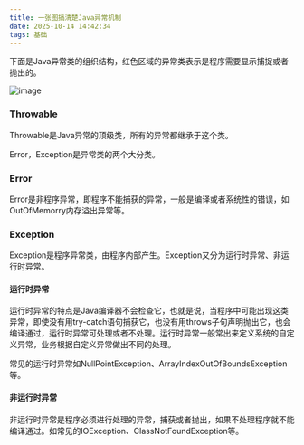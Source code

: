 ```yaml
---
title: 一张图搞清楚Java异常机制
date: 2025-10-14 14:42:34
tags: 基础
---
```


下面是Java异常类的组织结构，红色区域的异常类表示是程序需要显示捕捉或者抛出的。

![image](https://www.programcreek.com/wp-content/uploads/2009/02/Exception-Hierarchy-Diagram.jpeg)

### Throwable
Throwable是Java异常的顶级类，所有的异常都继承于这个类。

Error，Exception是异常类的两个大分类。

### Error

Error是非程序异常，即程序不能捕获的异常，一般是编译或者系统性的错误，如OutOfMemorry内存溢出异常等。

### Exception
Exception是程序异常类，由程序内部产生。Exception又分为运行时异常、非运行时异常。

#### 运行时异常

运行时异常的特点是Java编译器不会检查它，也就是说，当程序中可能出现这类异常，即使没有用try-catch语句捕获它，也没有用throws子句声明抛出它，也会编译通过，运行时异常可处理或者不处理。运行时异常一般常出来定义系统的自定义异常，业务根据自定义异常做出不同的处理。

常见的运行时异常如NullPointException、ArrayIndexOutOfBoundsException等。

#### 非运行时异常

非运行时异常是程序必须进行处理的异常，捕获或者抛出，如果不处理程序就不能编译通过。如常见的IOException、ClassNotFoundException等。

